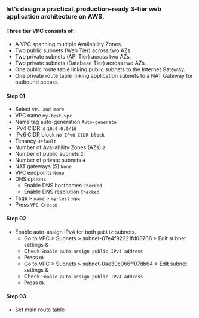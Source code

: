 ### let’s design a practical, production-ready 3-tier web application architecture on AWS.

#### Three tier VPC consists of:

- A VPC spanning multiple Availability Zones.
- Two public subnets (Web Tier) across two AZs.
- Two private subnets (API Tier) across two AZs.
- Two private subnets (Database Tier) across two AZs.
- One public route table linking public subnets to the Internet Gateway.
- One private route table linking application subnets to a NAT Gateway for outbound access.

#### Step 01

- Select `VPC and more`
- VPC name `my-test-vpc`
- Name tag auto-generation `Auto-generate`
- IPv4 CIDR is `10.0.0.0/16`
- IPv6 CIDR block `No IPv6 CIDR block`
- Tenancy `Default`
- Number of Availability Zones (AZs) `2`
- Number of public subnets `2`
- Number of private subnets `4`
- NAT gateways ($) `None`
- VPC endpoints `None`
- DNS options
  - Enable DNS hostnames `Checked`
  - Enable DNS resolution `Checked`
- Tage > `name` > `my-test-vpc`
- Press `VPC Create`

#### Step 02

- Enable auto-assign IPv4 for both `public` subnets.
  - Go to VPC > Subnets > subnet-07e4f92321fd08768 > Edit subnet settings &
  - Check `Enable auto-assign public IPv4 address`
  - Press `Ok`
  - Go to VPC > Subnets > subnet-0ae30c066ff07db64 > Edit subnet settings &
  - Check `Enable auto-assign public IPv4 address`
  - Press `Ok`

#### Step 03

- Set main route table
